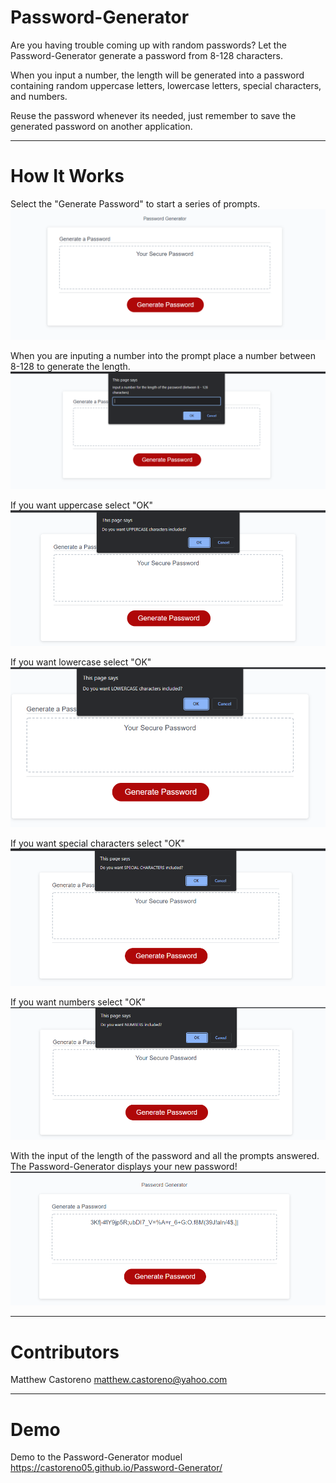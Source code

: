 # Password-Generator

Are you having trouble coming up with random passwords? Let the Password-Generator generate a password from 8-128 characters.

When you input a number, the length will be generated into a password containing random uppercase letters, lowercase letters, special characters, and numbers. 

Reuse the password whenever its needed, just remember to save the generated password on another application. 

---

# How It Works

Select the "Generate Password" to start a series of prompts.
![Password-Generator](./images/Password%20Generator.PNG)



When you are inputing a number into the prompt place a number between 8-128 to generate the length.
![Password-Generator](./images/1st%20Prompt.PNG)



If you want uppercase select "OK"
![Password-Generator](./images/2nd%20Prompt.PNG)



If you want lowercase select "OK"
![Password-Generator](./images/3rd%20Prompt.PNG)



If you want special characters select "OK"
![Password-Generator](./images/4th%20Prompt.PNG)



If you want numbers select "OK"
![Password-Generator](./images/5th%20Prompt.PNG)



With the input of the length of the password and all the prompts answered. The Password-Generator displays your new password!
![Password-Generator](./images/Generated%20Password.PNG)

---

# Contributors

Matthew Castoreno <matthew.castoreno@yahoo.com>

---

# Demo 

Demo to the Password-Generator moduel https://castoreno05.github.io/Password-Generator/
